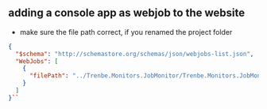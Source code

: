 ## adding a console app as webjob to the website

* make sure the file path correct, if you renamed the project folder

```json
{
  "$schema": "http://schemastore.org/schemas/json/webjobs-list.json",
  "WebJobs": [
    {
      "filePath": "../Trenbe.Monitors.JobMonitor/Trenbe.Monitors.JobMonitor.csproj"
    }
  ]
}``
